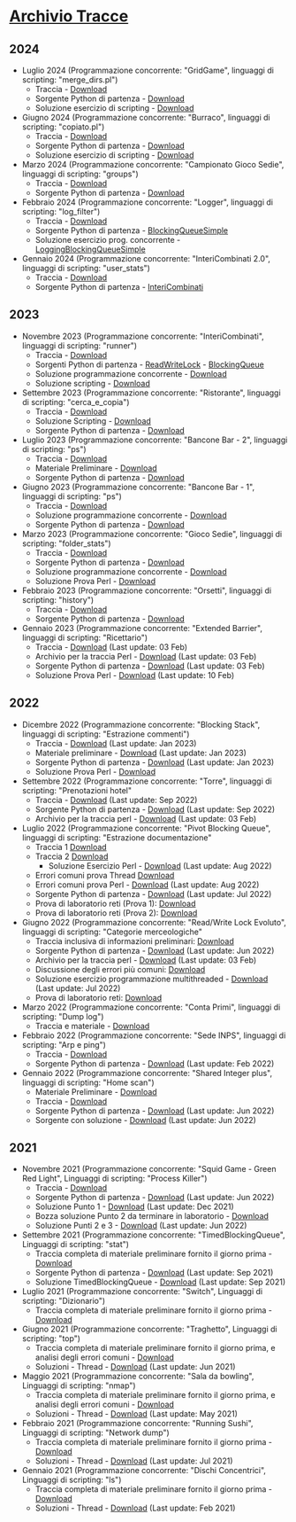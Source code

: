 # [Archivio Tracce](https://sites.google.com/unical.it/inf-sistemioperativi/archivio-tracce)

## 2024

* Luglio 2024 (Programmazione concorrente: "GridGame", linguaggi di scripting: "merge_dirs.pl")
  * Traccia - [Download](https://www.mat.unical.it/ianni/SOR-Web/tracce/SO-LUGLIO-2024-Thread-Perl-TRACCIA.pdf)
  * Sorgente Python di partenza - [Download](https://www.mat.unical.it/ianni/SOR-Web/codice/appelliRisolti/GridGame-ORIG.py)
  * Soluzione esercizio di scripting - [Download](https://www.mat.unical.it/ianni/SOR-Web/codice/appelliRisolti/Perl/merge_dirs.pl)
* Giugno 2024 (Programmazione concorrente: "Burraco", linguaggi di scripting: "copiato.pl")
  * Traccia - [Download](https://www.mat.unical.it/ianni/SOR-Web/tracce/SO-GIUGNO-2024-Thread-Perl-TRACCIA.pdf)
  * Sorgente Python di partenza - [Download](https://www.mat.unical.it/ianni/SOR-Web/codice/appelliRisolti/Burraco-ORIG.py)
  * Soluzione esercizio di scripting - [Download](https://www.mat.unical.it/ianni/SOR-Web/codice/appelliRisolti/Perl/copiato.pl)
* Marzo 2024 (Programmazione concorrente: "Campionato Gioco Sedie", linguaggi di scripting: "groups")
  * Traccia - [Download](https://www.mat.unical.it/ianni/SOR-Web/tracce/SO-MARZO-2024-Thread-Perl-TRACCIA.pdf)
  * Sorgente Python di partenza - [Download](https://www.mat.unical.it/ianni/SOR-Web/codice/lock/sedie/GiocoSedie.py)
* Febbraio 2024 (Programmazione concorrente: "Logger", linguaggi di scripting: "log_filter")
  * Traccia - [Download](https://www.mat.unical.it/ianni/SOR-Web/tracce/SO-FEBBRAIO-2024-Thread-Perl-TRACCIA.pdf)
  * Sorgente Python di partenza - [BlockingQueueSimple](https://www.mat.unical.it/ianni/SOR-Web/codice/blocking_queue/BlockingQueueSimple.py)
  * Soluzione esercizio prog. concorrente - [LoggingBlockingQueueSimple](https://www.mat.unical.it/ianni/SOR-Web/codice/appelliRisolti/LoggerBlockingQueue-FEB24.py)
* Gennaio 2024 (Programmazione concorrente: "InteriCombinati 2.0", linguaggi di scripting: "user_stats")
  * Traccia - [Download](https://www.mat.unical.it/ianni/SOR-Web/tracce/SO-GENNAIO-2024-Thread-Perl-TRACCIA.pdf)
  * Sorgente Python di partenza - [InteriCombinati](https://www.mat.unical.it/ianni/SOR-Web/codice/appelliRisolti/InteriCombinati-NOV23.py)

## 2023

* Novembre 2023 (Programmazione concorrente: "InteriCombinati", linguaggi di scripting: "runner")
  * Traccia - [Download](https://www.mat.unical.it/ianni/SOR-Web/tracce/SO-NOVEMBRE-2023-Thread-Perl-TRACCIA.pdf)
  * Sorgenti Python di partenza - [ReadWriteLock](https://www.mat.unical.it/ianni/SOR-Web/codice/readwritelock/readwritelock.py) - [BlockingQueue](https://www.mat.unical.it/ianni/SOR-Web/codice/blocking_queue/blocking_queue.py)
  * Soluzione programmazione concorrente - [Download](https://www.mat.unical.it/ianni/SOR-Web/codice/appelliRisolti/InteriCombinati-NOV23.py)
  * Soluzione scripting - [Download](https://www.mat.unical.it/ianni/SOR-Web/codice/appelliRisolti/Perl/runner.pl)
* Settembre 2023 (Programmazione concorrente: "Ristorante", linguaggi di scripting: "cerca_e_copia")
  * Traccia - [Download](https://www.mat.unical.it/ianni/SOR-Web/tracce/SO-SETTEMBRE-2023-Thread-Perl-TRACCIA.pdf)
  * Soluzione Scripting - [Download](https://www.mat.unical.it/ianni/SOR-Web/codice/appelliRisolti/Perl/cerca_e_copia.pl)
  * Sorgente Python di partenza - [Download](https://www.mat.unical.it/ianni/SOR-Web/codice/appelliRisolti/Pizzeria2023.py)
* Luglio 2023 (Programmazione concorrente: "Bancone Bar - 2", linguaggi di scripting: "ps")
  * Traccia - [Download](https://www.mat.unical.it/ianni/SOR-Web/tracce/SO-LUGLIO-2023-Thread-Perl-TRACCIA.pdf)
  * Materiale Preliminare - [Download](https://www.mat.unical.it/ianni/SOR-Web/tracce/SOR-Traccia-Perl-e-Thread-LUGLIO2023-MaterialePreliminare.pdf)
  * Sorgente Python di partenza - [Download](https://www.mat.unical.it/ianni/SOR-Web/codice/appelliRisolti/BanconeBar-Risolto.py)
* Giugno 2023 (Programmazione concorrente: "Bancone Bar - 1", linguaggi di scripting: "ps")
  * Traccia - [Download](https://www.mat.unical.it/ianni/SOR-Web/tracce/SO-GIUGNO-2023-Thread-Perl.pdf)
  * Soluzione programmazione concorrente - [Download](https://www.mat.unical.it/ianni/SOR-Web/codice/appelliRisolti/BanconeBar-Risolto.py)
  * Sorgente Python di partenza - [Download](https://www.mat.unical.it/ianni/SOR-Web/codice/appelliRisolti/BanconeBar.py)
* Marzo 2023 (Programmazione concorrente: "Gioco Sedie", linguaggi di scripting: "folder_stats")
  * Traccia - [Download](https://www.mat.unical.it/ianni/SOR-Web/tracce/SO-MARZO-2023-Thread-Perl-TRACCIA.pdf)
  * Sorgente Python di partenza - [Download](https://www.mat.unical.it/ianni/SOR-Web/codice/appelliRisolti/GiocoSedieMatrice-ORIG.py)
  * Soluzione programmazione concorrente - [Download](https://www.mat.unical.it/ianni/SOR-Web/codice/appelliRisolti/GiocoSedieMatrice-ORIG.py)
  * Soluzione Prova Perl - [Download](https://www.mat.unical.it/ianni/SOR-Web/codice/appelliRisolti/Perl/folder_stats.pl)
* Febbraio 2023 (Programmazione concorrente: "Orsetti", linguaggi di scripting: "history")
  * Traccia - [Download](https://www.mat.unical.it/ianni/SOR-Web/tracce/SO-FEBBRAIO-2023-Thread-Perl.pdf)
  * Sorgente Python di partenza - [Download](https://www.mat.unical.it/ianni/SOR-Web/codice/appelliRisolti/Orsetti-BASE-FEB2023.py)
* Gennaio 2023 (Programmazione concorrente: "Extended Barrier", linguaggi di scripting: "Ricettario")
  * Traccia - [Download](https://www.mat.unical.it/ianni/SOR-Web/tracce/SOR-GENNAIO-2023-Thread-Perl.pdf) (Last update: 03 Feb)
  * Archivio per la traccia Perl - [Download](https://www.mat.unical.it/ianni/SOR-Web/codice/altro/materiale_per_tracce/Ricette.zip) (Last update: 03 Feb)
  * Sorgente Python di partenza - [Download](https://www.mat.unical.it/ianni/SOR-Web/codice/altro/materiale_per_tracce/Barrier-ORIG.py) (Last update: 03 Feb)
  * Soluzione Prova Perl - [Download](https://www.mat.unical.it/ianni/SOR-Web/codice/appelliRisolti/Perl/soluzione_ricettario.pl) (Last update: 10 Feb)
  
## 2022

* Dicembre 2022 (Programmazione concorrente: "Blocking Stack", linguaggi di scripting: "Estrazione commenti")
  * Traccia - [Download](https://www.mat.unical.it/ianni/storage/SOR-DICEMBRE-2022-Thread-Perl-Prova1.pdf) (Last update: Jan 2023)
  * Materiale preliminare - [Download](https://www.mat.unical.it/ianni/storage/SOR-DICEMBRE2022-MaterialePreliminare.pdf) (Last update: Jan 2023)
  * Sorgente Python di partenza - [Download](https://www.mat.unical.it/ianni/storage/BlockingStack.py) (Last update: Jan 2023)
  * Soluzione Prova Perl - [Download](https://www.mat.unical.it/ianni/SOR-Web/codice/appelliRisolti/Perl/comments.pl)
* Settembre 2022 (Programmazione concorrente: "Torre", linguaggi di scripting: "Prenotazioni hotel"
  * Traccia - [Download](https://www.mat.unical.it/ianni/SOR-Web/tracce/SOR-SETTEMBRE-2022-Thread-Perl-Prova1.pdf) (Last update: Sep 2022)
  * Sorgente Python di partenza - [Download](https://www.mat.unical.it/ianni/SOR-Web/codice/appelliRisolti/Torre-TracciaBASE.py) (Last update: Sep 2022)
  * Archivio per la traccia perl - [Download](https://www.mat.unical.it/ianni/SOR-Web/codice/altro/materiale_per_tracce/Book.tar.gz) (Last update: 03 Feb)
* Luglio 2022 (Programmazione concorrente: "Pivot Blocking Queue", linguaggi di scripting: "Estrazione documentazione"
  * Traccia 1 [Download](https://www.mat.unical.it/ianni/storage/SOR-LUGLIO-2022-Thread-Perl-Prova1.pdf)
  * Traccia 2 [Download](https://www.mat.unical.it/ianni/storage/SOR-LUGLIO-2022-Thread-Perl-Prova2.pdf)
    * Soluzione Esercizio Perl - [Download](https://www.mat.unical.it/ianni/SOR-Web/codice/altro/estrazione_documentazione/documentazione.pl) (Last update: Aug 2022)
  * Errori comuni prova Thread [Download](https://www.mat.unical.it/ianni/storage/SOR-LUGLIO-2022-Thread-ERRORI-COMUNI.pdf)
  * Errori comuni prova Perl - [Download](https://www.mat.unical.it/ianni/SOR-Web/codice/altro/estrazione_documentazione/SOR-LUGLIO-2022-Perl-ERRORI-COMUNI.pdf) (Last update: Aug 2022)
  * Sorgente Python di partenza - [Download](https://www.mat.unical.it/ianni/SOR-Web/codice/appelliRisolti/PivotBlockingQueueLUG2022-TracciaBASE.py) (Last update: Jul 2022)
  * Prova di laboratorio reti (Prova 1): [Download](https://www.mat.unical.it/pacenza/storage/RETI-LUGLIO-2022-Prova1.pdf)
  * Prova di laboratorio reti (Prova 2): [Download](https://www.mat.unical.it/pacenza/storage/RETI-LUGLIO-2022-Prova2.pdf)
* Giugno 2022 (Programmazione concorrente: "Read/Write Lock Evoluto", linguaggi di scripting: "Categorie merceologiche"
  * Traccia inclusiva di informazioni preliminari: [Download](https://www.mat.unical.it/ianni/storage/SOR-GIUGNO-2022-Thread-Perl.pdf)
  * Sorgente Python di partenza - [Download](https://www.mat.unical.it/ianni/SOR-Web/codice/altro/readwritelockevoluto_Nov17/ReadWriteLockEvoluto.py) (Last update: Jun 2022)
  * Archivio per la traccia perl - [Download](https://www.mat.unical.it/ianni/SOR-Web/codice/altro/materiale_per_tracce/Prodotti.zip) (Last update: 03 Feb)
  * Discussione degli errori più comuni: [Download](https://www.mat.unical.it/ianni/storage/SOR-GIUGNO-2022-Thread-ERRORI-COMUNI.pdf)
  * Soluzione esercizio programmazione multithreaded - [Download](https://www.mat.unical.it/ianni/SOR-Web/codice/appelliRisolti/ReadWriteLockEvoluto-GIU2022-SOLUZIONE.py) (Last update: Jul 2022)
  * Prova di laboratorio reti: [Download](https://www.mat.unical.it/pacenza/storage/RETI-GIUGNO-2022.pdf)
* Marzo 2022 (Programmazione concorrente: "Conta Primi", linguaggi di scripting: "Dump log")
  * Traccia e materiale - [Download](https://www.mat.unical.it/pacenza/storage/SOR-MARZO-2022.zip)
* Febbraio 2022 (Programmazione concorrente: "Sede INPS", linguaggi di scripting: "Arp e ping")
  * Traccia - [Download](https://www.mat.unical.it/ianni/storage/SOR-FEBBRAIO-2022-Thread-Perl.pdf)
  * Sorgente Python di partenza - [Download](https://www.mat.unical.it/ianni/SOR-Web/codice/altro/sedeInps_Feb19/Sede.py) (Last update: Feb 2022)
* Gennaio 2022 (Programmazione concorrente: "Shared Integer plus", linguaggi di scripting: "Home scan")
  * Materiale Preliminare - [Download](https://www.mat.unical.it/ianni/storage/SOR-GEN2022-MatPrelim.pdf)
  * Traccia - [Download](https://www.mat.unical.it/ianni/storage/SOR-GENNAIO-2022-Thread-Perl.pdf)
  * Sorgente Python di partenza - [Download](https://www.mat.unical.it/ianni/SOR-Web/codice/altro/sharedInteger_feb2018/SharedInteger.py) (Last update: Jun 2022)
  * Sorgente con soluzione - [Download](https://www.mat.unical.it/ianni/SOR-Web/codice/altro/sharedInteger_feb2018/SharedInteger-GEN2022.py) (Last update: Jun 2022)

## 2021

* Novembre 2021 (Programmazione concorrente: "Squid Game - Green Red Light", Linguaggi di scripting: "Process Killer")
  * Traccia - [Download](https://www.mat.unical.it/ianni/storage/SOR-NOVEMBRE-2021-Thread-Perl.pdf)
  * Sorgente Python di partenza - [Download](https://www.mat.unical.it/ianni/SOR-Web/codice/appelliRisolti/SquidGame-NOV2021-Sorgente.py) (Last update: Jun 2022)
  * Soluzione Punto 1 - [Download](https://www.mat.unical.it/ianni/SOR-Web/codice/appelliRisolti/SquidGame-NOV2021-Punto1-Risolto.py) (Last update: Dec 2021)
  * Bozza soluzione Punto 2 da terminare in laboratorio - [Download](https://www.mat.unical.it/ianni/SOR-Web/codice/appelliRisolti/SquidGame-NOV2021-BozzaPunto2.py)
  * Soluzione Punti 2 e 3 - [Download](https://www.mat.unical.it/ianni/SOR-Web/codice/appelliRisolti/SquidGame-NOV2021-Punto2-Punto3-Risolti.py) (Last update: Jun 2022)
* Settembre 2021 (Programmazione concorrente: "TimedBlockingQueue", Linguaggi di scripting: "stat")
  * Traccia completa di materiale preliminare fornito il giorno prima - [Download](https://www.mat.unical.it/ianni/storage/SOR-SETTEMBRE-2021-Thread-Perl.pdf)
  * Sorgente Python di partenza - [Download](https://www.mat.unical.it/ianni/SOR-Web/codice/altro/timed_blocking_queue_Lug19/TimedBlockingQueue2021.py) (Last update: Sep 2021)
  * Soluzione TimedBlockingQueue - [Download](https://www.mat.unical.it/ianni/SOR-Web/codice/altro/timed_blocking_queue_Lug19/TimedBlockingQueue2021.py) (Last update: Sep 2021)
* Luglio 2021 (Programmazione concorrente: "Switch", Linguaggi di scripting: "Dizionario")
  * Traccia completa di materiale preliminare fornito il giorno prima - [Download](https://www.mat.unical.it/ianni/storage/SOR-LUGLIO-2021-Thread-Perl.pdf)
* Giugno 2021 (Programmazione concorrente: "Traghetto", Linguaggi di scripting: "top")
  * Traccia completa di materiale preliminare fornito il giorno prima, e analisi degli errori comuni - [Download](https://www.mat.unical.it/ianni/storage/SOR-GIUGNO-2021.pdf)
  * Soluzioni - Thread - [Download](https://www.mat.unical.it/ianni/SOR-Web/codice/altro/traghetto_Lug2016/Traghetto-Giu2021.py) (Last update: Jun 2021)
* Maggio 2021 (Programmazione concorrente: "Sala da bowling", Linguaggi di scripting: "nmap")
  * Traccia completa di materiale preliminare fornito il giorno prima, e analisi degli errori comuni - [Download](https://www.mat.unical.it/ianni/storage/SOR-MAGGIO-2021.pdf)
  * Soluzioni - Thread - [Download](https://www.mat.unical.it/ianni/SOR-Web/codice/appelliRisolti/Sala-Soluzione-MAG2021.py) (Last update: May 2021)
* Febbraio 2021 (Programmazione concorrente: "Running Sushi", Linguaggi di scripting: "Network dump")
  * Traccia completa di materiale preliminare fornito il giorno prima - [Download](https://www.mat.unical.it/ianni/storage/SOR-FEBBRAIO-2021.pdf)
  * Soluzioni - Thread - [Download](https://www.mat.unical.it/ianni/SOR-Web/codice/appelliRisolti/RunningSushiBuffer.FEB2021.py) (Last update: Jul 2021)
* Gennaio 2021 (Programmazione concorrente: "Dischi Concentrici", Linguaggi di scripting: "ls")
  * Traccia completa di materiale preliminare fornito il giorno prima - [Download](https://www.mat.unical.it/ianni/storage/SOR-GENNAIO-2021-Thread-Perl-TRACCIA-COMPLETA.pdf)
  * Soluzioni - Thread - [Download](https://www.mat.unical.it/ianni/SOR-Web/codice/appelliRisolti/DischiConcentriciGEN2021.py) (Last update: Feb 2021)
